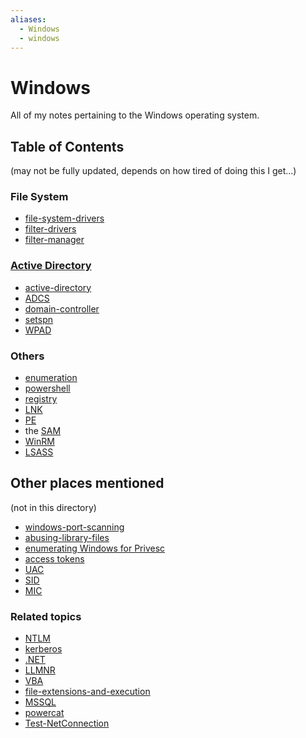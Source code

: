 ```yaml
---
aliases:
  - Windows
  - windows
---
```

# Windows
All of my notes pertaining to the Windows operating system.
## Table of Contents
(may not be fully updated, depends on how tired of doing this I get...)
### File System
- [file-system-drivers](file-system/file-system-drivers.md)
- [filter-drivers](file-system/filter-drivers.md)
- [filter-manager](file-system/filter-manager.md)
### [Active Directory](active-directory/active-directory.md)
- [active-directory](active-directory/active-directory.md)
- [ADCS](active-directory/ADCS.md)
- [domain-controller](active-directory/domain-controller.md)
- [setspn](active-directory/setspn.md)
- [WPAD](active-directory/WPAD.md)
### Others
- [enumeration](enumeration.md)
- [powershell](powershell.md)
- [registry](registry.md)
- [LNK](LNK.md)
- [PE](PE.md)
- the [SAM](SAM.md)
- [WinRM](WinRM.md)
- [LSASS](LSASS.md)
## Other places mentioned
(not in this directory)
- [windows-port-scanning](../../OSCP/enum-and-info-gathering/active/windows-port-scanning.md)
- [abusing-library-files](../../OSCP/client-side-attacks/abusing-library-files.md)
- [enumerating Windows for Privesc](../../OSCP/windows-privesc/situational-awareness.md)
- [access tokens](../../OSCP/windows-privesc/security-mechanisms/access-tokens.md)
- [UAC](../../OSCP/windows-privesc/security-mechanisms/UAC.md)
- [SID](../../OSCP/windows-privesc/security-mechanisms/SID.md)
- [MIC](../../OSCP/windows-privesc/security-mechanisms/MIC.md)
### Related topics
- [NTLM](../../networking/protocols/NTLM.md)
- [kerberos](../../networking/protocols/kerberos.md)
- [.NET](../../coding/dotNET.md)
- [LLMNR](../../networking/protocols/LLMNR.md)
- [VBA](../../coding/languages/VBA.md)
- [file-extensions-and-execution](../concepts/file-extensions-and-execution.md)
- [MSSQL](../../CLI-tools/windows/MSSQL.md)
- [powercat](../../CLI-tools/windows/powercat.md)
- [Test-NetConnection](../../CLI-tools/windows/Test-NetConnection.md)
